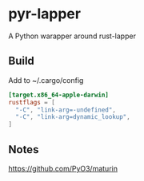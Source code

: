 # pyr-lapper
A Python warapper around rust-lapper


## Build
Add to ~/.cargo/config

```toml
[target.x86_64-apple-darwin]
rustflags = [
  "-C", "link-arg=-undefined",
  "-C", "link-arg=dynamic_lookup",
]
```

## Notes
https://github.com/PyO3/maturin

